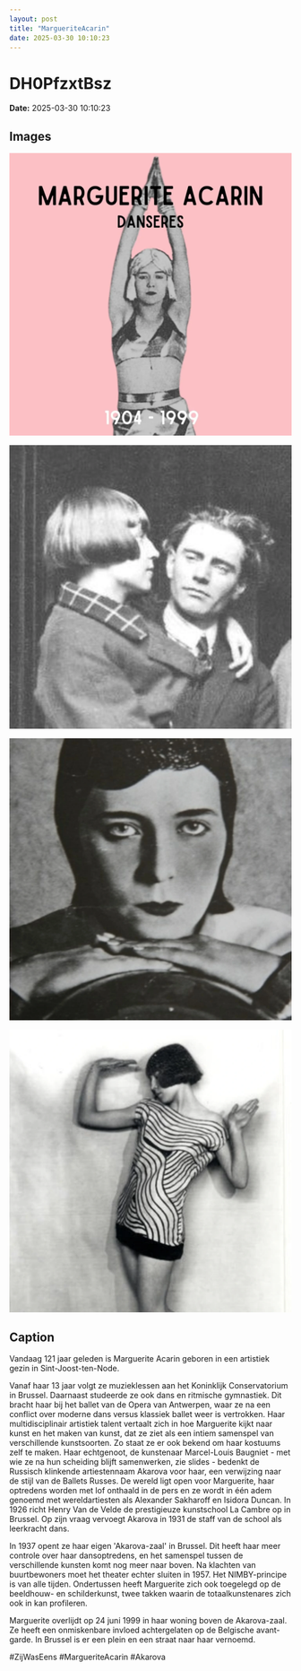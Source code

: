 ```yaml
---
layout: post
title: "MargueriteAcarin"
date: 2025-03-30 10:10:23
---
```


# DH0PfzxtBsz

**Date:** 2025-03-30 10:10:23

## Images

![Image](../images/DH0PfzxtBsz_0.webp)

![Image](../images/DH0PfzxtBsz_1.webp)

![Image](../images/DH0PfzxtBsz_2.webp)

![Image](../images/DH0PfzxtBsz_3.webp)

## Caption

Vandaag 121 jaar geleden is Marguerite Acarin geboren in een artistiek gezin in Sint-Joost-ten-Node. 

Vanaf haar 13 jaar volgt ze muzieklessen aan het Koninklijk Conservatorium in Brussel. Daarnaast studeerde ze ook dans en ritmische gymnastiek. Dit bracht haar bij het ballet van de Opera van Antwerpen, waar ze na een conflict over moderne dans versus klassiek ballet weer is vertrokken. Haar multidisciplinair artistiek talent vertaalt zich in hoe Marguerite kijkt naar kunst en het maken van kunst, dat ze ziet als een intiem samenspel van verschillende kunstsoorten. Zo staat ze er ook bekend om haar kostuums zelf te maken. Haar echtgenoot, de kunstenaar Marcel-Louis Baugniet - met wie ze na hun scheiding blijft samenwerken, zie slides - bedenkt de Russisch klinkende artiestennaam Akarova voor haar, een verwijzing naar de stijl van de Ballets Russes. De wereld ligt open voor Marguerite, haar optredens worden met lof onthaald in de pers en ze wordt in één adem genoemd met wereldartiesten als Alexander Sakharoff en Isidora Duncan. In 1926 richt Henry Van de Velde de prestigieuze kunstschool La Cambre op in Brussel. Op zijn vraag vervoegt Akarova in 1931 de staff van de school als leerkracht dans.

In 1937 opent ze haar eigen 'Akarova-zaal' in Brussel. Dit heeft haar meer controle over haar dansoptredens, en het samenspel tussen de verschillende kunsten komt nog meer naar boven. Na klachten van buurtbewoners moet het theater echter sluiten in 1957. Het NIMBY-principe is van alle tijden. Ondertussen heeft Marguerite zich ook toegelegd op de beeldhouw- en schilderkunst, twee takken waarin de totaalkunstenares zich ook in kan profileren.

Marguerite overlijdt op 24 juni 1999 in haar woning boven de Akarova-zaal. Ze heeft een onmiskenbare invloed achtergelaten op de Belgische avant-garde. In Brussel is er een plein en een straat naar haar vernoemd.

#ZijWasEens #MargueriteAcarin #Akarova


